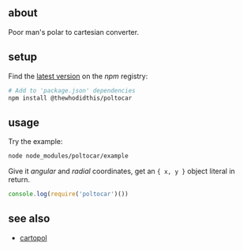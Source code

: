 ## about

Poor man's polar to cartesian converter.

## setup

Find the [latest version](https://npm.im/poltocar) on the _npm_ registry:

```sh
# Add to 'package.json' dependencies
npm install @thewhodidthis/poltocar
```

## usage

Try the example:

```sh
node node_modules/poltocar/example
```

Give it _angular_ and _radial_ coordinates, get an `{ x, y }` object literal in return.

```js
console.log(require('poltocar')())
```

## see also

- [cartopol](https://github.com/thewhodidthis/cartopol)
